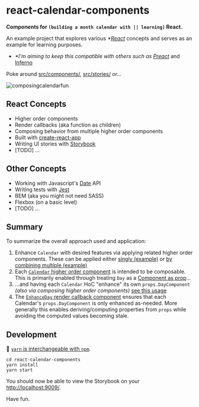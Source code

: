 # react-calendar-components

**Components for `(building a month calendar with || learning)` React.**

An example project that explores various _*[React](facebook.github.io/react/)_ concepts and serves as an example for learning purposes.

* _*I'm aiming to keep this compatible with others such as [Preact](https://preactjs.com/)_ and [Inferno](https://infernojs.org/)

Poke around [src/components/](src/components/), [src/stories/](src/stories/) or...

![composingcalendarfun](https://cloud.githubusercontent.com/assets/1240178/21851184/223de5de-d7cb-11e6-8ca2-120364b5b317.gif)

## React Concepts

- Higher order components
- Render callbacks (aka function as children)
- Composing behavior from multiple higher order components
- Built with [create-react-app](https://github.com/facebookincubator/create-react-app)
- Writing UI stories with [Storybook](https://getstorybook.io/)
- [TODO] ...

## Other Concepts

- Working with Javascript's [Date](https://developer.mozilla.org/en-US/docs/Web/JavaScript/Reference/Global_Objects/Date) API
- Writing tests with [Jest](https://facebook.github.io/jest/)
- BEM (aka you might not need SASS)
- Flexbox (on a basic level)
- [TODO] ...

## Summary

To summarize the overall approach used and application:

1. Enhance `Calendar` with desired features via applying related higher order components. These can be applied either [singly (example)](https://github.com/erikthedeveloper/react-calendar-components/blob/master/src/stories/Calendar-stories.js#L16-L18) or [by combining multiple (example)](https://github.com/erikthedeveloper/react-calendar-components/blob/master/src/stories/Calendar-stories.js#L47-L50)
2. Each [`Calendar` higher order component](https://github.com/erikthedeveloper/react-calendar-components/blob/master/src/components/Calendar) is intended to be composable. This is primarily enabled through treating `Day` as a [Component as prop](https://github.com/erikthedeveloper/react-calendar-components/blob/master/src/components/Calendar/Calendar.js#L74)...
3. ...and having each `Calendar` HoC "enhance" its own `props.DayComponent` _(also via composing higher order components)_ [see this usage](https://github.com/erikthedeveloper/react-calendar-components/blob/master/src/components/Calendar/indicators.js#L18-L37)
4. The [`EnhanceDay` render callback component](https://github.com/erikthedeveloper/react-calendar-components/blob/master/src/components/Calendar/EnhanceDay.js) ensures that each Calendar's `props.DayComponent` is only enhanced as-needed. More generally this enables deriving/computing properties from `props` while avoiding the computed values becoming stale.

## Development

:memo: [`yarn` is interchangeable with `npm`](https://yarnpkg.com/en/docs/migrating-from-npm).

```
cd react-calendar-components
yarn install
yarn start
```

You should now be able to view the Storybook on your [http://localhost:9009/](http://localhost:9009/).

Have fun.
